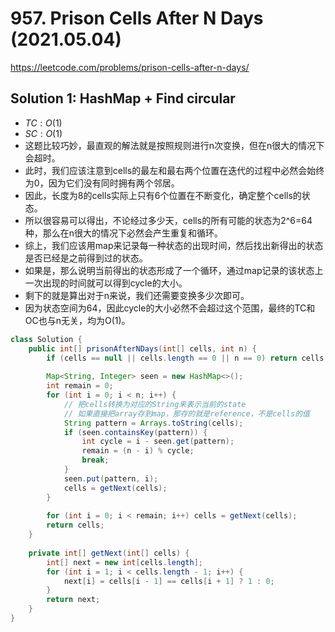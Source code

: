 # 957. Prison Cells After N Days (2021.05.04)

https://leetcode.com/problems/prison-cells-after-n-days/

## Solution 1: HashMap + Find circular

- $TC:O(1)$
- $SC:O(1)$
- 这题比较巧妙，最直观的解法就是按照规则进行n次变换，但在n很大的情况下会超时。
- 此时，我们应该注意到cells的最左和最右两个位置在迭代的过程中必然会始终为0，因为它们没有同时拥有两个邻居。
- 因此，长度为8的cells实际上只有6个位置在不断变化，确定整个cells的状态。
- 所以很容易可以得出，不论经过多少天，cells的所有可能的状态为2^6=64种，那么在n很大的情况下必然会产生重复和循环。
- 综上，我们应该用map来记录每一种状态的出现时间，然后找出新得出的状态是否已经是之前得到过的状态。
- 如果是，那么说明当前得出的状态形成了一个循环，通过map记录的该状态上一次出现的时间就可以得到cycle的大小。
- 剩下的就是算出对于n来说，我们还需要变换多少次即可。
- 因为状态空间为64，因此cycle的大小必然不会超过这个范围，最终的TC和OC也与n无关，均为O(1)。

```java
class Solution {
    public int[] prisonAfterNDays(int[] cells, int n) {
        if (cells == null || cells.length == 0 || n == 0) return cells;
        
        Map<String, Integer> seen = new HashMap<>();
        int remain = 0;
        for (int i = 0; i < n; i++) {
            // 把cells转换为对应的String来表示当前的state
            // 如果直接把array存到map，那存的就是reference，不是cells的值
            String pattern = Arrays.toString(cells);
            if (seen.containsKey(pattern)) {
                int cycle = i - seen.get(pattern);
                remain = (n - i) % cycle;
                break;
            }
            seen.put(pattern, i);
            cells = getNext(cells);
        }
        
        for (int i = 0; i < remain; i++) cells = getNext(cells);
        return cells;
    }
    
    private int[] getNext(int[] cells) {
        int[] next = new int[cells.length];
        for (int i = 1; i < cells.length - 1; i++) {
            next[i] = cells[i - 1] == cells[i + 1] ? 1 : 0;
        }
        return next;
    }
}
```